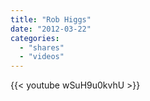 ```yaml
---
title: "Rob Higgs"
date: "2012-03-22"
categories:
  - "shares"
  - "videos"
---
```


{{< youtube wSuH9u0kvhU >}}
